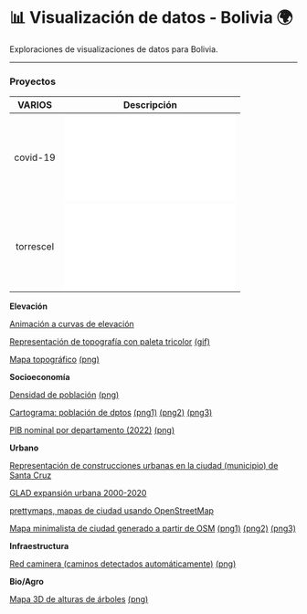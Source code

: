 # 📊 Visualización de datos - Bolivia 🌍

Exploraciones de visualizaciones de datos para Bolivia.

---

### Proyectos

| VARIOS            |  Descripción |
:-------------------------:|:-------------------------:
covid-19  |  ![Nuevos casos COVID-19 en Bolivia (a enero 2022)](covid-19/README.md)
torrescel |  ![Distribución de torres de telefonía celular](torrescel/README.md)

**Elevación**

[Animación a curvas de elevación](elevac/01/README.md)

[Representación de topografía con paleta tricolor](elevac/02)  [(gif)](elevac/02/Bolivia%20relsom%20elev%20color3%20z1-z30.gif)

[Mapa topográfico](elevac/03/bol_crisp_topography.R)  [(png)](elevac/03/bolivia_topo_map.png)

**Socioeconomía**

[Densidad de población](socio/01/bo_day30.R)  [(png)](socio/01/salida/bol_denspob_Bolivia.png)

[Cartograma: población de dptos](socio/02/Bol_cartogramas.R)  [(png1)](socio/02/3%20Población%20x%20dptos%20tmap.png) [(png2)](socio/02/4%20Población%20x%20dptos%20ggplot2.png) [(png3)](socio/02/5%20Población%20x%20dptos%20ggplot2%20dorling.png)

[PIB nominal por departamento (2022)](socio/03/treemap_ejemplo.R)  [(png)](socio/03/bolivia_treemap_pib2022_x_dpto.png)

**Urbano**

[Representación de construcciones urbanas en la ciudad (municipio) de Santa Cruz](urbano/03/)

[GLAD expansión urbana 2000-2020](urbano/02/)

[prettymaps, mapas de ciudad usando OpenStreetMap](urbano/prettymaps/README.md)

[Mapa minimalista de ciudad generado a partir de OSM](urbano/01/rcityviews.R)  [(png1)](urbano/01/salida/cotoca.png) [(png2)](urbano/01/salida/montero.png) [(png3)](urbano/01/salida/samaipata.png)

**Infraestructura**

[Red caminera (caminos detectados automáticamente)](infra/01/_desc.txt)  [(png)](infra/01/BOL%20caminos%20MS%202022dic.png)

**Bio/Agro**

[Mapa 3D de alturas de árboles](bioagro/01/bol_3d_maps.R)  [(png)](bioagro/01/salida/mapa%20altura%20bosques%20Bolivia.png)